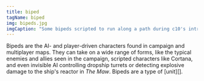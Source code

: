 ```yaml
---
title: biped
tagName: biped
img: bipeds.jpg
imgCaption: "Some bipeds scripted to run along a path during c10's intro"
---
```


Bipeds are the AI- and player-driven characters found in campaign and multiplayer maps. They can take on a wide range of forms, like the typical enemies and allies seen in the campaign, scripted characters like Cortana, and even invisible AI controlling dropship turrets or detecting explosive damage to the ship's reactor in _The Maw_. Bipeds are a type of [unit][].
